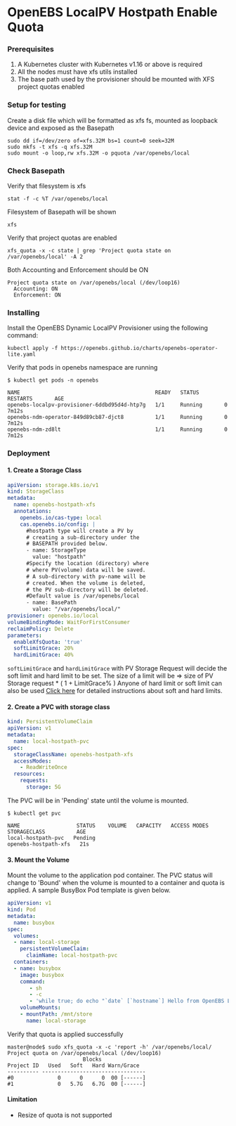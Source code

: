 # OpenEBS LocalPV Hostpath Enable Quota

### Prerequisites

1. A Kubernetes cluster with Kubernetes v1.16 or above is required
2. All the nodes must have xfs utils installed
3. The base path used by the provisioner should be mounted with XFS project quotas enabled

### Setup for testing
Create a disk file which will be formatted as xfs fs, mounted as loopback device and exposed as the Basepath
```console
sudo dd if=/dev/zero of=xfs.32M bs=1 count=0 seek=32M
sudo mkfs -t xfs -q xfs.32M
sudo mount -o loop,rw xfs.32M -o pquota /var/openebs/local
```

### Check Basepath
Verify that filesystem is xfs
```console
stat -f -c %T /var/openebs/local
```
Filesystem of Basepath will be shown 
```console
xfs
```

Verify that project quotas are enabled
```console
xfs_quota -x -c state | grep 'Project quota state on /var/openebs/local' -A 2
```
Both Accounting and Enforcement should be ON
```console
Project quota state on /var/openebs/local (/dev/loop16)
  Accounting: ON
  Enforcement: ON
```

### Installing
Install the OpenEBS Dynamic LocalPV Provisioner using the following command:
```console
kubectl apply -f https://openebs.github.io/charts/openebs-operator-lite.yaml
```
Verify that pods in openebs namespace are running
```console
$ kubectl get pods -n openebs

NAME                                           READY   STATUS    RESTARTS       AGE
openebs-localpv-provisioner-6ddbd95d4d-htp7g   1/1     Running       0          7m12s
openebs-ndm-operator-849d89cb87-djct8          1/1     Running       0          7m12s
openebs-ndm-zd8lt                              1/1     Running       0          7m12s
```

### Deployment

#### 1. Create a Storage Class
```yaml
apiVersion: storage.k8s.io/v1
kind: StorageClass
metadata:
  name: openebs-hostpath-xfs
  annotations:
    openebs.io/cas-type: local
    cas.openebs.io/config: |
      #hostpath type will create a PV by 
      # creating a sub-directory under the
      # BASEPATH provided below.
      - name: StorageType
        value: "hostpath"
      #Specify the location (directory) where
      # where PV(volume) data will be saved. 
      # A sub-directory with pv-name will be 
      # created. When the volume is deleted, 
      # the PV sub-directory will be deleted.
      #Default value is /var/openebs/local
      - name: BasePath
        value: "/var/openebs/local/"
provisioner: openebs.io/local
volumeBindingMode: WaitForFirstConsumer
reclaimPolicy: Delete
parameters:
  enableXfsQuota: 'true'
  softLimitGrace: 20%
  hardLimitGrace: 40%
```
`softLimitGrace` and `hardLimitGrace` with PV Storage Request will decide the soft limit and hard limit to be set.
The size of a limit will be => size of PV Storage request * ( 1 + LimitGrace% )
Anyone of hard limit or soft limit can also be used
[Click here](https://man7.org/linux/man-pages/man8/xfs_quota.8.html#QUOTA_OVERVIEW) for detailed instructions about soft and hard limits.

#### 2. Create a PVC with storage class
```yaml
kind: PersistentVolumeClaim
apiVersion: v1
metadata:
  name: local-hostpath-pvc
spec:
  storageClassName: openebs-hostpath-xfs
  accessModes:
    - ReadWriteOnce
  resources:
    requests:
      storage: 5G
```
The PVC will be in 'Pending' state until the volume is mounted.
```console
$ kubectl get pvc

NAME                  STATUS    VOLUME   CAPACITY   ACCESS MODES   STORAGECLASS          AGE
local-hostpath-pvc   Pending                                      openebs-hostpath-xfs   21s
```

#### 3. Mount the Volume
Mount the volume to the application pod container. The PVC status will change to 'Bound' when the volume is mounted to a container and quota is applied. A sample BusyBox Pod template is given below.
```yaml
apiVersion: v1
kind: Pod
metadata:
  name: busybox
spec:
  volumes:
  - name: local-storage
    persistentVolumeClaim:
      claimName: local-hostpath-pvc
  containers:
  - name: busybox
    image: busybox
    command:
       - sh
       - -c
       - 'while true; do echo "`date` [`hostname`] Hello from OpenEBS Local PV." >> /mnt/store/greet.txt; sleep $(($RANDOM % 5 + 300)); done'
    volumeMounts:
    - mountPath: /mnt/store
      name: local-storage
```
Verify that quota is applied successfully
```console
master@node$ sudo xfs_quota -x -c 'report -h' /var/openebs/local/  
Project quota on /var/openebs/local (/dev/loop16)
                        Blocks              
Project ID   Used   Soft   Hard Warn/Grace   
---------- --------------------------------- 
#0              0      0      0  00 [------]
#1              0   5.7G   6.7G  00 [------]
```
#### Limitation
* Resize of quota is not supported
